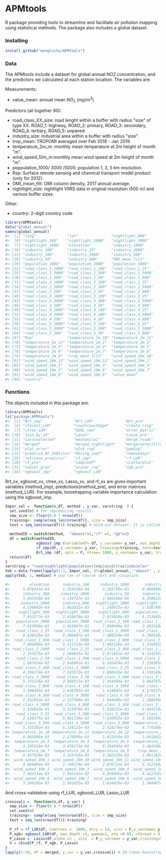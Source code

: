 # APMtools

R package providing tools to streamline and facilitate air pollution mapping using statistical methods. The package also includes a global dataset. 


### Installing
``` r
install_github("mengluchu/APMtools")
```

### Data
The APMtools include a dataset for global annual NO2 concentration, and the predictors we calculated at each station location.
The variables are: 

Measurements:

* value_mean: annual mean $NO_2$ ($mg/m^3$). 

Predictors (all together 90):
* road_class_XX_size: road lenght within a buffer with radius "size" of type XX. ROAD_1: highway, ROAD_2: primary, ROAD_3: secondary, ROAD_4: tertiary, ROAD_5: unpaved   
* industry_size: Industrial area within a buffer with radius "size".   
* trop_mean: TROPOMI averaged over Feb 2018 - Jan 2019.    
* temperature_2m_m: monthly mean temperature at 2m height of month "m".  
* wind_speed_10m_m:monthly mean wind speed at 2m height of month "m".  
* poppulation_1000/ 3000 /5000: population 1, 3, 5 km resolution.  
* Rsp: Surface remote sensing and chemical transport model product (only for 2012).  
* OMI_mean_filt: OMI column density, 2017 annual average.    
* nightlight_size: nightlight VIIRS data in original resolution (500 m) and various buffer sizes. 

Other:

* country: 2-digit country code

``` r
library(APMtools) 
data("global_annual")
names(global_annual)
#>  [1] "long"              "lat"               "nightlight_800"   
#>  [4] "nightlight_500"    "nightlight_5000"   "nightlight_3000"  
#>  [7] "nightlight_1000"   "elevation"         "industry_1000"    
#> [10] "industry_100"      "industry_25"       "industry_3000"    
#> [13] "industry_300"      "industry_5000"     "industry_500"     
#> [16] "industry_50"       "industry_800"      "OMI_mean_filt"    
#> [19] "population_1000"   "population_3000"   "population_5000"  
#> [22] "road_class_1_1000" "road_class_1_100"  "road_class_1_25"  
#> [25] "road_class_1_3000" "road_class_1_300"  "road_class_1_5000"
#> [28] "road_class_1_500"  "road_class_1_50"   "road_class_1_800" 
#> [31] "road_class_2_1000" "road_class_2_100"  "road_class_2_25"  
#> [34] "road_class_2_3000" "road_class_2_300"  "road_class_2_5000"
#> [37] "road_class_2_500"  "road_class_2_50"   "road_class_2_800" 
#> [40] "road_class_3_1000" "road_class_3_100"  "road_class_3_25"  
#> [43] "road_class_3_3000" "road_class_3_300"  "road_class_3_5000"
#> [46] "road_class_3_500"  "road_class_3_50"   "road_class_3_800" 
#> [49] "road_class_4_1000" "road_class_4_100"  "road_class_4_25"  
#> [52] "road_class_4_3000" "road_class_4_300"  "road_class_4_5000"
#> [55] "road_class_4_500"  "road_class_4_50"   "road_class_4_800" 
#> [58] "road_class_5_1000" "road_class_5_100"  "road_class_5_25"  
#> [61] "road_class_5_3000" "road_class_5_300"  "road_class_5_5000"
#> [64] "road_class_5_500"  "road_class_5_50"   "road_class_5_800" 
#> [67] "Rsp"               "temperature_2m_10" "temperature_2m_11"
#> [70] "temperature_2m_12" "temperature_2m_1"  "temperature_2m_2" 
#> [73] "temperature_2m_3"  "temperature_2m_4"  "temperature_2m_5" 
#> [76] "temperature_2m_6"  "temperature_2m_7"  "temperature_2m_8" 
#> [79] "temperature_2m_9"  "trop_mean_filt"    "wind_speed_10m_10"
#> [82] "wind_speed_10m_11" "wind_speed_10m_12" "wind_speed_10m_1" 
#> [85] "wind_speed_10m_2"  "wind_speed_10m_3"  "wind_speed_10m_4" 
#> [88] "wind_speed_10m_5"  "wind_speed_10m_6"  "wind_speed_10m_7" 
#> [91] "wind_speed_10m_8"  "wind_speed_10m_9"  "value_mean"       
#> [94] "country"
```
 
### Functions

The objects included in this package are:
``` r
library(APMtools)
ls("package:APMtools")
#>  [1] "Brt_imp"              "Brt_LUR"              "Brt_pre"             
#>  [4] "cforest_LUR"          "countrywithppm"       "create_ring"         
#>  [7] "ctree_LUR"            "DENL_new"             "error_matrix"        
#> [10] "join_by_id"           "Lasso"                "Lasso_pre"           
#> [13] "Lassoselected"        "mechanical"           "merge_roads"         
#> [16] "merged"               "merged_nightlight"    "mergeraster2file"    
#> [19] "plot_error"           "plot_rsq"             "ppm2ug"              
#> [22] "predicLA_RF_XGBtiles" "RDring_coef"          "removedips"          
#> [25] "retrieve_predictor"   "rf_imp"               "rf_LUR"              
#> [28] "rf_pre"               "sampledf"             "scatterplot"         
#> [31] "subset_grep"          "univar_rsq"           "xgb_pre"             
#> [34] "xgboost_imp"          "xgboost_LUR"
```
 
Brt_xx, xgboost_xx, ctree_xx, Lasso_xx, and rf_xx are gives important variables (method_imp), predictions(method_pre), and error matrices (method_LUR). 
For example, boostrapping variable importance calculation using the xgboost_imp.

``` r 
Impor_val =  function(n,df, method , y_var, varstring  ) {
  set.seed(n) # for reproducing results.
  smp_size <- floor(0.8 * nrow(df))
  training<- sample(seq_len(nrow(df)), size = smp_size) 
  test = seq_len(nrow(df))[-training] # hold-out dataset. It is called "test" to be conistent with the validation process.
  
  methodID = switch(method,  "xboost"=1,"rf" =2, "gb"=3) 
  df = switch(methodID,  
              xgboost_imp (variabledf= df, y_varname= y_var, max_depth =3, gamma=1, eta =0.05, nthread = 4, nrounds = 636, training=training, test=test, grepstring =varstring ),  
              rf_imp(df, y_varname= y_var, training=training, test=test, grepstring =varstring,mtry = 24, numtrees = 1000),
              Brt_imp (df, opti = F, ntree= 1000, y_varname= y_var, training=training, test=test,  grepstring =varstring)) 
  return(df)  
} 
varstring = "road|nightlight|population|temp|wind|trop|indu|elev"
Vxb = data.frame(lapply(1:3, Impor_val, df=global_annual, "xboost" , y_var ="value_mean", varstring = varstring))
apply(Vxb, 1, median) # you can of course sort and visualize.

#>         elevation      industry_100     industry_1000       industry_25 
#>      5.076441e-03      1.354538e-04      3.265738e-03      0.000000e+00 
#>      industry_300     industry_3000       industry_50      industry_500 
#>      5.045334e-04      3.116757e-03      3.988246e-05      4.358613e-04 
#>     industry_5000      industry_800   nightlight_1000   nightlight_3000 
#>      4.536942e-03      1.062431e-03      1.240915e-03      2.638790e-03 
#>    nightlight_500   nightlight_5000    nightlight_800   population_1000 
#>      7.053277e-03      2.410676e-03      2.925039e-03      6.213645e-02 
#>   population_3000   population_5000  road_class_1_100 road_class_1_1000 
#>      7.423998e-02      1.453697e-01      7.090040e-03      2.201510e-03 
#>   road_class_1_25  road_class_1_300 road_class_1_3000   road_class_1_50 
#>      9.638529e-03      8.506897e-03      7.489224e-03      9.708558e-03 
#>  road_class_1_500 road_class_1_5000  road_class_1_800  road_class_2_100 
#>      7.895989e-03      5.317113e-03      1.902116e-03      1.316581e-02 
#> road_class_2_1000   road_class_2_25  road_class_2_300 road_class_2_3000 
#>      2.353575e-03      1.609025e-02      3.871651e-03      8.524231e-03 
#>   road_class_2_50  road_class_2_500 road_class_2_5000  road_class_2_800 
#>      1.887654e-02      2.640841e-03      6.262479e-03      2.230385e-03 
#>  road_class_3_100 road_class_3_1000   road_class_3_25  road_class_3_300 
#>      4.396174e-03      7.165572e-03      1.000826e-02      4.530140e-03 
#> road_class_3_3000   road_class_3_50  road_class_3_500 road_class_3_5000 
#>      5.725236e-03      3.860313e-03      1.354494e-03      3.684797e-03 
#>  road_class_3_800  road_class_4_100 road_class_4_1000   road_class_4_25 
#>      1.506445e-03      2.638703e-03      1.414082e-03      4.179137e-03 
#>  road_class_4_300 road_class_4_3000   road_class_4_50  road_class_4_500 
#>      2.552942e-03      2.537398e-03      1.944496e-03      2.188836e-03 
#> road_class_4_5000  road_class_4_800  road_class_5_100 road_class_5_1000 
#>      1.936854e-03      3.315679e-03      5.628222e-03      6.044179e-03 
#>   road_class_5_25  road_class_5_300 road_class_5_3000   road_class_5_50 
#>      2.430375e-03      5.681138e-03      7.620955e-03      3.185166e-03 
#>  road_class_5_500 road_class_5_5000  road_class_5_800  temperature_2m_1 
#>      5.337202e-03      8.310121e-03      2.518276e-03      6.770100e-03 
#> temperature_2m_10 temperature_2m_11 temperature_2m_12  temperature_2m_2 
#>      8.985068e-03      2.278889e-03      3.022410e-03      3.891842e-03 
#>  temperature_2m_3  temperature_2m_4  temperature_2m_5  temperature_2m_6 
#>      3.105518e-03      3.476173e-03      8.294943e-03      3.464240e-03 
#>  temperature_2m_7  temperature_2m_8  temperature_2m_9    trop_mean_filt 
#>      8.457528e-03      3.125743e-03      3.382316e-03      2.941242e-01 
#>  wind_speed_10m_1 wind_speed_10m_10 wind_speed_10m_11 wind_speed_10m_12 
#>      4.889684e-03      1.748170e-03      2.876713e-03      3.312144e-03 
#>  wind_speed_10m_2  wind_speed_10m_3  wind_speed_10m_4  wind_speed_10m_5 
#>      7.482134e-03      1.565142e-02      4.059565e-03      4.412742e-03 
#>  wind_speed_10m_6  wind_speed_10m_7  wind_speed_10m_8  wind_speed_10m_9 
#>      3.280105e-03      1.591655e-03      1.634610e-03      1.584987e-03
```

And cross-validation using rf_LUR, xgboost_LUR, Lasso_LUR

```r
crossvali =  function(n,df, y_var) {
  smp_size <- floor(0.8 * nrow(df)) 
  set.seed(n)
  training<- sample(seq_len(nrow(df)), size = smp_size)
  test = seq_len(nrow(df))[-training] 
  
  P_rf = rf_LUR(df, numtrees =  1000, mtry = 14, vis1 = F,y_varname= y_var, training=training, test=test, grepstring =varstring)
  P_xgb= xgboost_LUR(df, max_depth =3, gamma=1, eta =0.05, nthread = 4, nrounds = 200, y_varname= y_var,training=training, test=test, grepstring =varstring)
  P_Lasso =  Lasso(df,alpha =1 , vis1  = F,y_varname = y_var,training=training, test=test,grepstring =prestring )  
  V = cbind(P_rf, P_xgb, P_Lasso)
} 
lapply(1:20, df = merged, y_var = y_var,crossvali) # 20-times bootstrapped cross-validation 
```
 
